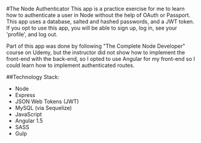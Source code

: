 #The Node Authenticator
This app is a practice exercise for me to learn how to authenticate a user in Node without the help of OAuth or Passport.  This app uses a database, salted and hashed passwords, and a JWT token.  If you opt to use this app, you will be able to sign up, log in, see your 'profile', and log out.

Part of this app was done by following "The Complete Node Developer" course on Udemy, but the instructor did not show how to implement the front-end with the back-end, so I opted to use Angular for my front-end so I could learn how to implement authenticated routes.  

##Technology Stack:
- Node
- Express
- JSON Web Tokens (JWT)
- MySQL (via Sequelize)
- JavaScript
- Angular 1.5
- SASS
- Gulp
